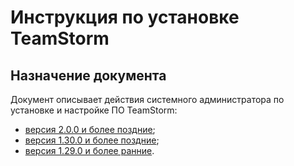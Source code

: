 # Инструкция по установке TeamStorm

## Назначение документа

Документ описывает действия системного администратора по установке и настройке ПО TeamStorm:

* [версия 2.0.0 и более поздние](../rukovodstva/rukovodstvo-sistemnogo-administratora-teamstorm/versiya-2.0.0-i-bolee-pozdnie.md);
* [версия 1.30.0 и более поздние](versiya-1.30.0-i-bolee-pozdnie.md);
* [версия 1.29.0 и более ранние](versiya-1.29.0-i-bolee-rannie.md).

